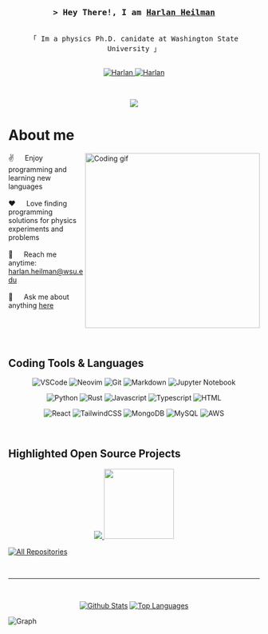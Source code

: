 <!-- Intro  -->
<h3 align="center">
        <samp>&gt; Hey There!, I am
                <b><a target="_blank" href="https://www.linkedin.com/in/harlan-heilman-aa6b81127/">Harlan Heilman</a></b>
        </samp>
</h3>


<p align="center"> 
  <samp>
    <br>
    「 Im a physics Ph.D. canidate at Washington State University 」
    <br>
    <br>
  </samp>
</p>

<p align="center">
 <a href="https://www.linkedin.com/in/harlan-heilman-aa6b81127/" target="_blank">
  <img src="https://img.shields.io/badge/LinkedIn-0077B5?style=for-the-badge&logo=linkedin&logoColor=white" alt="Harlan"/>
 </a>
 <a href="https://www.instagram.com/har.haaaarrr/" target="_blank">
  <img src="https://img.shields.io/badge/Instagram-fe4164?style=for-the-badge&logo=instagram&logoColor=white" alt="Harlan" />
 </a> 
</p>
<br />
<p align="center">
	<img src="https://raw.githubusercontent.com/catppuccin/catppuccin/main/assets/footers/gray0_ctp_on_line.svg?sanitize=true" />
</p>

<!-- About Section -->
 # About me
 
<p>
 <img align="right" width="350" src="/assets/programmer.gif" alt="Coding gif" />
  
 ✌️ &emsp; Enjoy programming and learning new languages <br/><br/>
 ❤️ &emsp; Love finding programming solutions for physics experiments and problems<br/><br/>
 📧 &emsp; Reach me anytime: harlan.heilman@wsu.edu<br/><br/>
 💬 &emsp; Ask me about anything [here](https://github.com/HarlanHeilman/HarlanHeilman/issues)

</p>

<br/>
<br/>
<br/>

## Coding Tools & Languages
<div align = "center">
	
![VSCode](https://img.shields.io/badge/Visual_Studio-0078d7?style=for-the-badge&logo=visual%20studio&logoColor=white)
![Neovim](https://img.shields.io/badge/NeoVim-%2357A143.svg?&style=for-the-badge&logo=neovim&logoColor=white)
![Git](https://img.shields.io/badge/Git-F05032?style=for-the-badge&logo=git&logoColor=white)
![Markdown](https://img.shields.io/badge/Markdown-000000?style=for-the-badge&logo=markdown&logoColor=white)
![Jupyter Notebook](https://img.shields.io/badge/jupyter-%23FA0F00.svg?style=for-the-badge&logo=jupyter&logoColor=white)

![Python](https://img.shields.io/badge/python-3670A0?style=for-the-badge&logo=python&logoColor=ffdd54)
![Rust](https://img.shields.io/badge/rust-%23000000.svg?style=for-the-badge&logo=rust&logoColor=white)
![Javascript](https://img.shields.io/badge/Javascript-F0DB4F?style=for-the-badge&labelColor=black&logo=javascript&logoColor=F0DB4F)
![Typescript](https://img.shields.io/badge/Typescript-007acc?style=for-the-badge&labelColor=black&logo=typescript&logoColor=007acc)
![HTML](https://img.shields.io/badge/HTML5-E34F26?style=for-the-badge&logo=html5&logoColor=white)

![React](https://img.shields.io/badge/-React-61DBFB?style=for-the-badge&labelColor=black&logo=react&logoColor=61DBFB)
![TailwindCSS](https://img.shields.io/badge/tailwindcss-%2338B2AC.svg?style=for-the-badge&logo=tailwind-css&logoColor=white)
![MongoDB](https://img.shields.io/badge/MongoDB-4EA94B?style=for-the-badge&logo=mongodb&logoColor=white)
![MySQL](https://img.shields.io/badge/mysql-4479A1.svg?style=for-the-badge&logo=mysql&logoColor=white)
![AWS](https://img.shields.io/badge/AWS-%23FF9900.svg?style=for-the-badge&logo=amazon-aws&logoColor=white)

</div>
<br/>

## Highlighted Open Source Projects
<p align="center">
	<a align="left" href="https://github.com/WSU-Carbon-Lab/pyref"> <img src="https://github-readme-stats.vercel.app/api/pin/?username=WSU-Carbon-Lab&repo=pyref&border_color=c6d0f5&bg_color=232634&title_color=81c8be&text_color=c6d0f5&icon_color=ca9ee6"/> </a>
	<a align="right" href="https://github.com/WSU-Carbon-Lab/xray-atlas"> <img src="https://github-readme-stats.vercel.app/api/pin/?username=WSU-Carbon-Lab&repo=xray-atlas&border_color=c6d0f5&bg_color=232634&title_color=81c8be&text_color=c6d0f5&icon_color=ca9ee6" height = 140/> </a>
</p>

<p align="left">
  <a href="https://github.com/HarlanHeilman?tab=repositories" target="_blank"><img alt="All Repositories" title="All Repositories" src="https://img.shields.io/badge/-All%20Repos-2962FF?style=for-the-badge&logo=koding&logoColor=white"/></a>
</p>

<br/>
<hr/>
<br/> 

<p align="center"> 	
	<a height=200 align="center" href="https://github.com/anuraghazra/github-readme-stats"><img alt="Github Stats" src="https://github-readme-stats.vercel.app/api?username=HarlanHeilman&show_icons=true&theme=catppuccin_mocha&hide=stars&hide_title=true"/></a>
	<a height=200 align="center" href="https://github.com/anuraghazra/convoychat"><img alt="Top Languages" src="https://github-readme-stats.vercel.app/api/top-langs/?username=HarlanHeilman&layout=compact&theme=catppuccin_mocha&hide=roff&size_weight=.25&count_weight=.75"/></a>
<br/>
</p>


![Graph](https://github-readme-activity-graph.vercel.app/graph?username=HarlanHeilman&bg_color=0D1117&theme=catppuccin_mocha&area=true)
